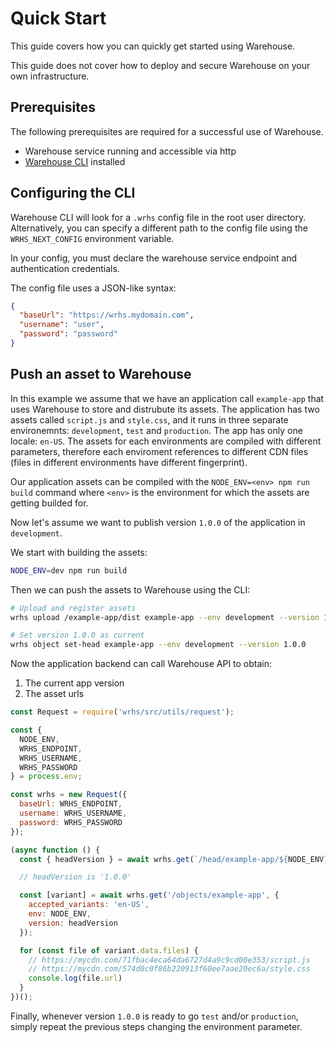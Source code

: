 # Quick Start

This guide covers how you can quickly get started using Warehouse.

This guide does not cover how to deploy and secure Warehouse on your own infrastructure.

## Prerequisites

The following prerequisites are required for a successful use of Warehouse.

 - Warehouse service running and accessible via http
 - [Warehouse CLI](https://github.com/warehouseai/wrhs) installed

## Configuring the CLI

Warehouse CLI will look for a `.wrhs` config file in the root user directory. Alternatively, you can specify a different path to the config file using the `WRHS_NEXT_CONFIG` environment variable.

In your config, you must declare the warehouse service endpoint and authentication credentials.

The config file uses a JSON-like syntax:

```json
{
  "baseUrl": "https://wrhs.mydomain.com",
  "username": "user",
  "password": "password"
}
```

## Push an asset to Warehouse

In this example we assume that we have an application call `example-app` that uses Warehouse to store and distrubute its assets. The application has two assets called `script.js` and `style.css`, and it runs in three separate environemnts: `development`, `test` and `production`. The app has only one locale: `en-US`. The assets for each environments are compiled with different parameters, therefore each enviroment references to different CDN files (files in different environments have different fingerprint).

Our application assets can be compiled with the `NODE_ENV=<env> npm run build` command where `<env>` is the environment for which the assets are getting builded for.

Now let's assume we want to publish version `1.0.0` of the application in `development`.

We start with building the assets:

```sh
NODE_ENV=dev npm run build
```

Then we can push the assets to Warehouse using the CLI:

```sh
# Upload and register assets
wrhs upload /example-app/dist example-app --env development --version 1.0.0 --variant en-US

# Set version 1.0.0 as current
wrhs object set-head example-app --env development --version 1.0.0
```

Now the application backend can call Warehouse API to obtain:

1. The current app version
1. The asset urls

```js
const Request = require('wrhs/src/utils/request');

const {
  NODE_ENV,
  WRHS_ENDPOINT,
  WRHS_USERNAME,
  WRHS_PASSWORD
} = process.env;

const wrhs = new Request({
  baseUrl: WRHS_ENDPOINT,
  username: WRHS_USERNAME,
  password: WRHS_PASSWORD
});

(async function () {
  const { headVersion } = await wrhs.get(`/head/example-app/${NODE_ENV}`);

  // headVersion is '1.0.0'

  const [variant] = await wrhs.get('/objects/example-app', {
    accepted_variants: 'en-US',
    env: NODE_ENV,
    version: headVersion
  });

  for (const file of variant.data.files) {
    // https://mycdn.com/71fbac4eca64da6727d4a9c9cd00e353/script.js
    // https://mycdn.com/574d0c0f86b220913f60ee7aae20ec6a/style.css
    console.log(file.url)
  }
})();
```

Finally, whenever version `1.0.0` is ready to go `test` and/or `production`, simply repeat the previous steps changing the environment parameter.
